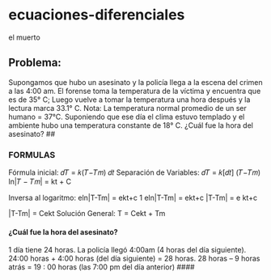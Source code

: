 # ecuaciones-diferenciales
el muerto 
##  Problema:
Supongamos que hubo un asesinato y la policía llega a la escena del crimen a
las 4:00 am. El forense toma la temperatura de la víctima y encuentra que es de
35° C; Luego vuelve a tomar la temperatura una hora después y la lectura marca
33.1° C. Nota: La temperatura normal promedio de un ser humano = 37°C.
Suponiendo que ese día el clima estuvo templado y el ambiente hubo una
temperatura constante de 18° C. ¿Cuál fue la hora del asesinato? ##


###  FORMULAS  ###
Fórmula inicial:
𝑑𝑇
= 𝑘(𝑇−𝑇𝑚)
𝑑𝑡
Separación de Variables:
𝑑𝑇
= 𝑘[𝑑𝑡]
(𝑇−𝑇𝑚)
ln|𝑇 − 𝑇𝑚| = kt + C

Inversa al logaritmo:
eln|T-Tm| = ekt+c
1
eln|T-Tm| = ekt+c
|T-Tm| = e
kt+c

|T-Tm| = Cekt
Solución General:
T = Cekt + Tm 

####   ¿Cuál fue la hora del asesinato?
1 día tiene 24 horas.
La policía llegó 4:00am (4 horas del día siguiente).
24:00 horas + 4:00 horas (del día siguiente) = 28 horas.
28 horas – 9 horas atrás = 19 : 00 horas (las 7:00 pm del día anterior)  ####  
